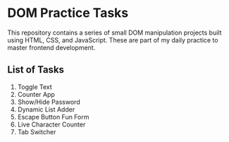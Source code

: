  # DOM Practice Tasks

This repository contains a series of small DOM manipulation projects built using HTML, CSS, and JavaScript. These are part of my daily practice to master frontend development.

## List of Tasks

1. Toggle Text
2. Counter App
3. Show/Hide Password
4. Dynamic List Adder
5. Escape Button Fun Form
6. Live Character Counter
7. Tab Switcher
